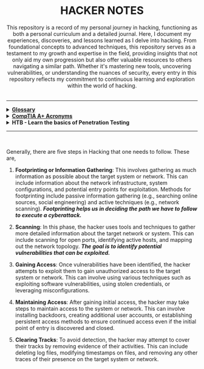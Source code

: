 <h1 align="center"> HACKER NOTES </h1>

<div align="center">This repository is a record of my personal journey in hacking, functioning as both a personal curriculum and a detailed journal. Here, I document my experiences, discoveries, and lessons learned as I delve into hacking. From foundational concepts to advanced techniques, this repository serves as a testament to my growth and expertise in the field, providing insights that not only aid my own progression but also offer valuable resources to others navigating a similar path. Whether it's mastering new tools, uncovering vulnerabilities, or understanding the nuances of security, every entry in this repository reflects my commitment to continuous learning and exploration within the world of hacking.</div>

<br>
<hr>

<details>
<summary><b><a href="https://github.com/codenvibes/hackernotes/blob/master/notes/glossary.md">Glossary</a></b></summary><br>


<br><p align="center">※※※※※※※※※※※※</p><br>
</details>


<details>
<summary><b><a href="https://getcertified.ecpi.edu/wp-content/uploads/2018/03/CompTIA-APlus-901-Acronyms.pdf">CompTIA A+ Acronyms</a></b></summary><br>


<br><p align="center">※※※※※※※※※※※※</p><br>
</details>


<details>
<summary><b><a href=""></a>HTB - Learn the basics of Penetration Testing</b></summary><br>

- [Meow Write-up.pdf](https://github.com/codenvibes/hackernotes/blob/master/notes/Meow%20Write-up.pdf)

<br><p align="center">※※※※※※※※※※※※</p><br>
</details>


<hr>
<br>

Generally, there are five steps in Hacking that one needs to follow. These are,

1. **Footprinting or Information Gathering**: This involves gathering as much information as possible about the target system or network. This can include information about the network infrastructure, system configurations, and potential entry points for exploitation. Methods for footprinting include passive information gathering (e.g., searching online sources, social engineering) and active techniques (e.g., network scanning). ***Footprinting helps us in deciding the path we have to follow to execute a cyberattack.***

2. **Scanning**: In this phase, the hacker uses tools and techniques to gather more detailed information about the target network or system. This can include scanning for open ports, identifying active hosts, and mapping out the network topology. ***The goal is to identify potential vulnerabilities that can be exploited.***

3. **Gaining Access**: Once vulnerabilities have been identified, the hacker attempts to exploit them to gain unauthorized access to the target system or network. This can involve using various techniques such as exploiting software vulnerabilities, using stolen credentials, or leveraging misconfigurations.

4. **Maintaining Access**: After gaining initial access, the hacker may take steps to maintain access to the system or network. This can involve installing backdoors, creating additional user accounts, or establishing persistent access methods to ensure continued access even if the initial point of entry is discovered and closed.

5. **Clearing Tracks**: To avoid detection, the hacker may attempt to cover their tracks by removing evidence of their activities. This can include deleting log files, modifying timestamps on files, and removing any other traces of their presence on the target system or network.

<br>
